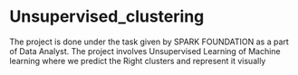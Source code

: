 # Unsupervised_clustering
The project is done under the task given by SPARK FOUNDATION as a part of Data Analyst. The project involves Unsupervised Learning of Machine learning where we predict the Right clusters and represent it visually
